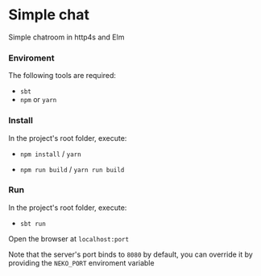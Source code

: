 # Simple chat
Simple chatroom in http4s and Elm

### Enviroment

The following tools are required:

- `sbt`
- `npm` or `yarn`

### Install

In the project's root folder, execute:

- `npm install` / `yarn`

- `npm run build` / `yarn run build`

### Run

In the project's root folder, execute:

- `sbt run`

Open the browser at `localhost:port`

Note that the server's port binds to `8080` by default, you can override it by providing the `NEKO_PORT` enviroment variable
